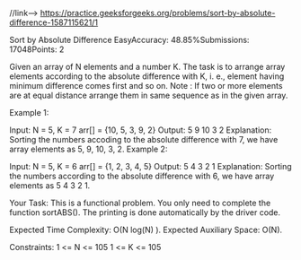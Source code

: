 //link--> https://practice.geeksforgeeks.org/problems/sort-by-absolute-difference-1587115621/1


Sort by Absolute Difference
EasyAccuracy: 48.85%Submissions: 17048Points: 2

Given an array of N elements and a number K. The task is to arrange array elements according to the absolute difference with K, i. e., element having minimum difference comes first and so on.
Note : If two or more elements are at equal distance arrange them in same sequence as in the given array.
 

Example 1:

Input: N = 5, K = 7
arr[] = {10, 5, 3, 9, 2}
Output: 5 9 10 3 2
Explanation: Sorting the numbers accoding to 
the absolute difference with 7, we have 
array elements as 5, 9, 10, 3, 2.
Example 2:

Input: N = 5, K = 6
arr[] = {1, 2, 3, 4, 5}
Output: 5 4 3 2 1
Explanation: Sorting the numbers according to 
the absolute difference with 6, we have array 
elements as 5 4 3 2 1.

Your Task:
This is a functional problem. You only need to complete the function sortABS(). The printing is done automatically by the driver code.

Expected Time Complexity: O(N log(N) ).
Expected Auxiliary Space: O(N).

Constraints:
1 <= N <= 105
1 <= K <= 105

 

